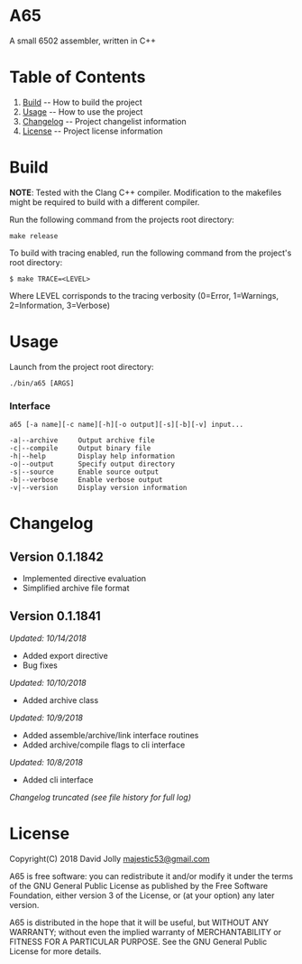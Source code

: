 A65
===

A small 6502 assembler, written in C++

Table of Contents
=================

1. [Build](https://github.com/majestic53/a65#build) -- How to build the project
2. [Usage](https://github.com/majestic53/a65#usage) -- How to use the project
3. [Changelog](https://github.com/majestic53/a65#changelog) -- Project changelist information
4. [License](https://github.com/majestic53/a65#license) -- Project license information

Build
=====

__NOTE__: Tested with the Clang C++ compiler. Modification to the makefiles might be required to build with a different compiler.

Run the following command from the projects root directory:

```
make release
```

To build with tracing enabled, run the following command from the project's root directory:

```
$ make TRACE=<LEVEL>
```

Where LEVEL corrisponds to the tracing verbosity (0=Error, 1=Warnings, 2=Information, 3=Verbose)

Usage
=====

Launch from the project root directory:

```
./bin/a65 [ARGS]
```

### Interface

```
a65 [-a name][-c name][-h][-o output][-s][-b][-v] input...

-a|--archive     Output archive file
-c|--compile     Output binary file
-h|--help        Display help information
-o|--output      Specify output directory
-s|--source      Enable source output
-b|--verbose     Enable verbose output
-v|--version     Display version information
```

Changelog
=========

Version 0.1.1842
----------------

* Implemented directive evaluation
* Simplified archive file format

Version 0.1.1841
----------------
*Updated: 10/14/2018*

* Added export directive
* Bug fixes

*Updated: 10/10/2018*

* Added archive class

*Updated: 10/9/2018*

* Added assemble/archive/link interface routines
* Added archive/compile flags to cli interface

*Updated: 10/8/2018*

* Added cli interface

*Changelog truncated (see file history for full log)*

License
=======

Copyright(C) 2018 David Jolly <majestic53@gmail.com>

A65 is free software: you can redistribute it and/or modify
it under the terms of the GNU General Public License as published by
the Free Software Foundation, either version 3 of the License, or
(at your option) any later version.

A65 is distributed in the hope that it will be useful,
but WITHOUT ANY WARRANTY; without even the implied warranty of
MERCHANTABILITY or FITNESS FOR A PARTICULAR PURPOSE.  See the
GNU General Public License for more details.
